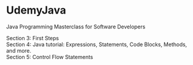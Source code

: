 # UdemyJava
Java Programming Masterclass for Software Developers

Section 3: First Steps</br>
Section 4: Java tutorial: Expressions, Statements, Code Blocks, Methods, and more.</br>
Section 5: Control Flow Statements</br>
